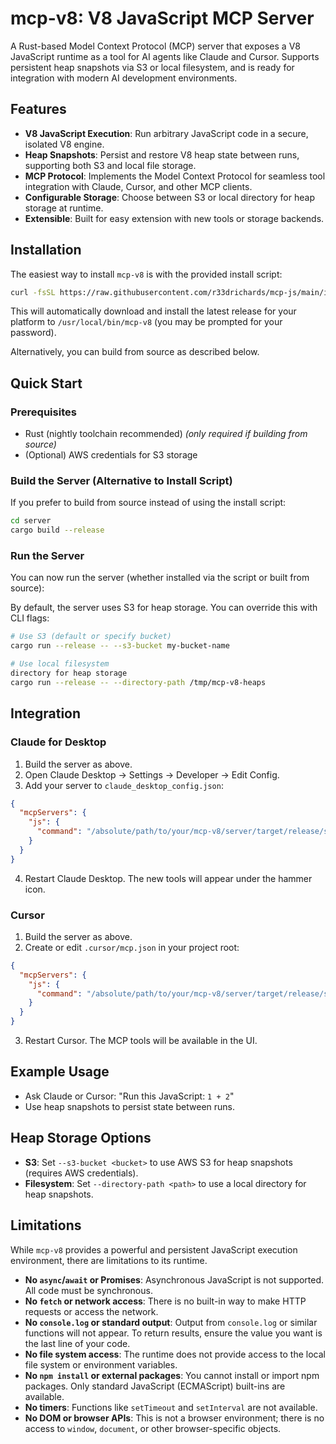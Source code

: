 # mcp-v8: V8 JavaScript MCP Server

A Rust-based Model Context Protocol (MCP) server that exposes a V8 JavaScript runtime as a tool for AI agents like Claude and Cursor. Supports persistent heap snapshots via S3 or local filesystem, and is ready for integration with modern AI development environments.

## Features

- **V8 JavaScript Execution**: Run arbitrary JavaScript code in a secure, isolated V8 engine.
- **Heap Snapshots**: Persist and restore V8 heap state between runs, supporting both S3 and local file storage.
- **MCP Protocol**: Implements the Model Context Protocol for seamless tool integration with Claude, Cursor, and other MCP clients.
- **Configurable Storage**: Choose between S3 or local directory for heap storage at runtime.
- **Extensible**: Built for easy extension with new tools or storage backends.

## Installation

The easiest way to install `mcp-v8` is with the provided install script:

```bash
curl -fsSL https://raw.githubusercontent.com/r33drichards/mcp-js/main/install.sh | sudo bash
```

This will automatically download and install the latest release for your platform to `/usr/local/bin/mcp-v8` (you may be prompted for your password).

Alternatively, you can build from source as described below.

## Quick Start

### Prerequisites
- Rust (nightly toolchain recommended) *(only required if building from source)*
- (Optional) AWS credentials for S3 storage

### Build the Server (Alternative to Install Script)

If you prefer to build from source instead of using the install script:

```bash
cd server
cargo build --release
```

### Run the Server

You can now run the server (whether installed via the script or built from source):

By default, the server uses S3 for heap storage. You can override this with CLI flags:

```bash
# Use S3 (default or specify bucket)
cargo run --release -- --s3-bucket my-bucket-name

# Use local filesystem
directory for heap storage
cargo run --release -- --directory-path /tmp/mcp-v8-heaps
```

## Integration

### Claude for Desktop

1. Build the server as above.
2. Open Claude Desktop → Settings → Developer → Edit Config.
3. Add your server to `claude_desktop_config.json`:

```json
{
  "mcpServers": {
    "js": {
      "command": "/absolute/path/to/your/mcp-v8/server/target/release/server"
    }
  }
}
```

4. Restart Claude Desktop. The new tools will appear under the hammer icon.

### Cursor

1. Build the server as above.
2. Create or edit `.cursor/mcp.json` in your project root:

```json
{
  "mcpServers": {
    "js": {
      "command": "/absolute/path/to/your/mcp-v8/server/target/release/server"
    }
  }
}
```

3. Restart Cursor. The MCP tools will be available in the UI.

## Example Usage

- Ask Claude or Cursor: "Run this JavaScript: `1 + 2`"
- Use heap snapshots to persist state between runs.

## Heap Storage Options

- **S3**: Set `--s3-bucket <bucket>` to use AWS S3 for heap snapshots (requires AWS credentials).
- **Filesystem**: Set `--directory-path <path>` to use a local directory for heap snapshots.

## Limitations

While `mcp-v8` provides a powerful and persistent JavaScript execution environment, there are limitations to its runtime. 

- **No `async`/`await` or Promises**: Asynchronous JavaScript is not supported. All code must be synchronous.
- **No `fetch` or network access**: There is no built-in way to make HTTP requests or access the network.
- **No `console.log` or standard output**: Output from `console.log` or similar functions will not appear. To return results, ensure the value you want is the last line of your code.
- **No file system access**: The runtime does not provide access to the local file system or environment variables.
- **No `npm install` or external packages**: You cannot install or import npm packages. Only standard JavaScript (ECMAScript) built-ins are available.
- **No timers**: Functions like `setTimeout` and `setInterval` are not available.
- **No DOM or browser APIs**: This is not a browser environment; there is no access to `window`, `document`, or other browser-specific objects.
